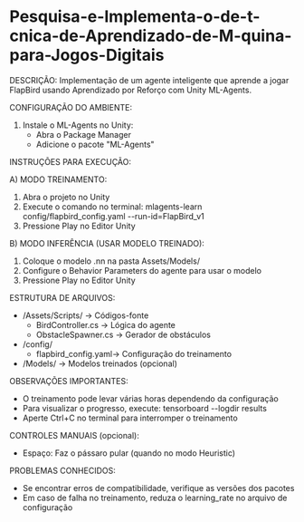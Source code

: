 # Pesquisa-e-Implementa-o-de-t-cnica-de-Aprendizado-de-M-quina-para-Jogos-Digitais

DESCRIÇÃO:
Implementação de um agente inteligente que aprende a jogar FlapBird 
usando Aprendizado por Reforço com Unity ML-Agents.

CONFIGURAÇÃO DO AMBIENTE:
1. Instale o ML-Agents no Unity:
   - Abra o Package Manager
   - Adicione o pacote "ML-Agents"

INSTRUÇÕES PARA EXECUÇÃO:

A) MODO TREINAMENTO:
1. Abra o projeto no Unity
2. Execute o comando no terminal:
   mlagents-learn config/flapbird_config.yaml --run-id=FlapBird_v1
3. Pressione Play no Editor Unity

B) MODO INFERÊNCIA (USAR MODELO TREINADO):
1. Coloque o modelo .nn na pasta Assets/Models/
2. Configure o Behavior Parameters do agente para usar o modelo
3. Pressione Play no Editor Unity

ESTRUTURA DE ARQUIVOS:
- /Assets/Scripts/      -> Códigos-fonte
  * BirdController.cs   -> Lógica do agente
  * ObstacleSpawner.cs  -> Gerador de obstáculos
- /config/              
  * flapbird_config.yaml-> Configuração do treinamento
- /Models/              -> Modelos treinados (opcional)

OBSERVAÇÕES IMPORTANTES:
- O treinamento pode levar várias horas dependendo da configuração
- Para visualizar o progresso, execute:
  tensorboard --logdir results
- Aperte Ctrl+C no terminal para interromper o treinamento

CONTROLES MANUAIS (opcional):
- Espaço: Faz o pássaro pular (quando no modo Heuristic)

PROBLEMAS CONHECIDOS:
- Se encontrar erros de compatibilidade, verifique as versões dos pacotes
- Em caso de falha no treinamento, reduza o learning_rate no arquivo de configuração
